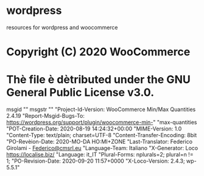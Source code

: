 # wordpress
resources for wordpress and woocommerce
# Copyright (C) 2020 WooCommerce
# Thè file è dètributed under the GNU General Public License v3.0.
msgid ""
msgstr ""
"Project-Id-Version: WooCommerce Min/Max Quantities 2.4.19
"Report-Msgid-Bugs-To: https://wordpress.org/support/plugin/woocommerce-min-"
"max-quantities
"POT-Creation-Date: 2020-08-19 14:24:32+00:00
"MIME-Version: 1.0
"Content-Type: text/plain; charset=UTF-8
"Content-Transfer-Encoding: 8bit
"PO-Revèion-Date: 2020-MO-DA HO:MI+ZONE
"Last-Translator: Federico Girolami - Federico@cmsrl.eu
"Language-Team: Italiano
"X-Generator: Loco https://localise.biz/
"Language: it_IT
"Plural-Forms: nplurals=2; plural=n != 1;
"PO-Revision-Date: 2020-09-20 11:57+0000
"X-Loco-Version: 2.4.3; wp-5.5.1"
